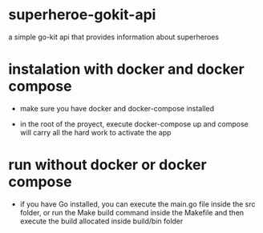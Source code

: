 # superheroe-gokit-api

a simple go-kit api that provides information about superheroes

# instalation with docker and docker compose

- make sure you have docker and docker-compose installed

- in the root of the proyect, execute docker-compose up and compose will carry all the hard work to activate the app

# run without docker or docker compose

- if you have Go installed, you can execute the main.go file inside the src folder, or run the Make build command inside the Makefile and then execute the build allocated inside build/bin folder